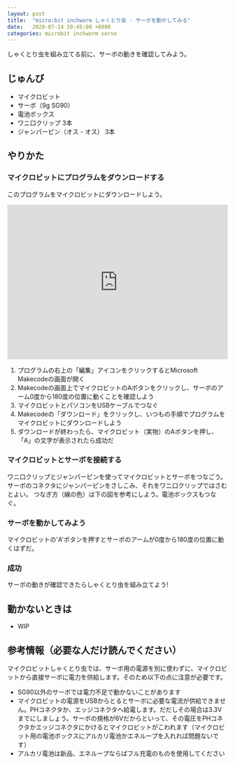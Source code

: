 ```yaml
---
layout: post
title:  "micro:bit inchworm しゃくとり虫 - サーボを動かしてみる"
date:   2020-07-14 20:45:00 +0900
categories: microbit inchworm servo
---
```

しゃくとり虫を組み立てる前に、サーボの動きを確認してみよう。

## じゅんび

* マイクロビット
* サーボ（9g SG90）
* 電池ボックス
* ワニ口クリップ 3本
* ジャンパーピン（オス - オス） 3本

## やりかた

### マイクロビットにプログラムをダウンロードする
   このプログラムをマイクロビットにダウンロードしよう。
   <div style="position:relative;height:0;padding-bottom:70%;overflow:hidden;"><iframe style="position:absolute;top:0;left:0;width:100%;height:100%;" src="https://makecode.microbit.org/#pub:_DicCcUX5UiiM" frameborder="0" sandbox="allow-popups allow-forms allow-scripts allow-same-origin"></iframe></div>

   1. プログラムの右上の「編集」アイコンをクリックするとMicrosoft Makecodeの画面が開く
   2. Makecodeの画面上でマイクロビットのAボタンをクリックし、サーボのアーム0度から180度の位置に動くことを確認しよう
   3. マイクロビットとパソコンをUSBケーブルでつなぐ
   4. Makecodeの「ダウンロード」をクリックし、いつもの手順でプログラムをマイクロビットにダウンロードしよう
   5. ダウンロードが終わったら、マイクロビット（実物）のAボタンを押し、「A」の文字が表示されたら成功だ

### マイクロビットとサーボを接続する
   ワニ口クリップとジャンパーピンを使ってマイクロビットとサーボをつなごう。サーボのコネクタにジャンパーピンをさしこみ、それをワニ口クリップではさむとよい。
   つなぎ方（線の色）は下の図を参考にしよう。電池ボックスもつなぐ。

### サーボを動かしてみよう
   マイクロビットの'A'ボタンを押すとサーボのアームが0度から180度の位置に動くはずだ。

### 成功
サーボの動きが確認できたらしゃくとり虫を組み立てよう!

## 動かないときは

* WIP

## 参考情報（必要な人だけ読んでください）

マイクロビットしゃくとり虫では、サーボ用の電源を別に使わずに、マイクロビットから直接サーボに電力を供給します。そのため以下の点に注意が必要です。
* SG90以外のサーボでは電力不足で動かないことがあります
* マイクロビットの電源をUSBからとるとサーボに必要な電流が供給できません。PHコネクタか、エッジコネクタへ給電します。だだしその場合は3.3Vまでにしましょう。サーボの規格が6Vだからといって、その電圧をPHコネクタかエッジコネクタにかけるとマイクロビットがこわれます（マイクロビット用の電池ボックスにアルカリ電池かエネループを入れれば問題ないです）
* アルカリ電池は新品、エネループならばフル充電のものを使用してください
